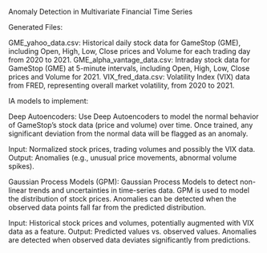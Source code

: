 Anomaly Detection in Multivariate Financial Time Series


Generated Files:

GME_yahoo_data.csv:
    Historical daily stock data for GameStop (GME), including Open, High, Low, Close prices and Volume for each trading day from 2020 to 2021.
GME_alpha_vantage_data.csv:
    Intraday stock data for GameStop (GME) at 5-minute intervals, including Open, High, Low, Close prices and Volume for 2021.
VIX_fred_data.csv:
    Volatility Index (VIX) data from FRED, representing overall market volatility, from 2020 to 2021.



IA models to  implement:

Deep Autoencoders:
Use Deep Autoencoders to model the normal behavior of GameStop’s stock data (price and volume) over time. 
Once trained, any significant deviation from the normal data will be flagged as an anomaly.

Input: Normalized stock prices, trading volumes and possibly the VIX data.
Output: Anomalies (e.g., unusual price movements, abnormal volume spikes).

Gaussian Process Models (GPM):
Gaussian Process Models to detect non-linear trends and uncertainties in time-series data. 
GPM is used to model the distribution of stock prices.
Anomalies can be detected when the observed data points fall far from the predicted distribution.

Input: Historical stock prices and volumes, potentially augmented with VIX data as a feature.
Output: Predicted values vs. observed values. Anomalies are detected when observed data deviates significantly from predictions.